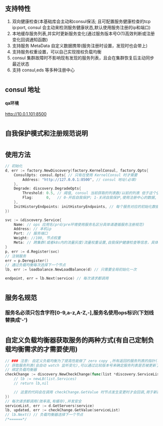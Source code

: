 ## 支持特性
1. 双向健康检查(本基础库会主动和consul保活; 且可配置服务健康检查的tcp ip:port, consul 会主动来检测服务健康状态,默认使用服务注册的ip和端口)
2. 本地缓存服务列表,并实时更新服务变化(通过服务版本号O(1)高效判断或注册变化回调通知函数)
3. 支持服务 MetaData 自定义数据携带(服务注册时设置，发现时也会带上)
4. 支持服务权重设置，可以自己实现按权负载均衡
5. consul 集群故障时不影响现有发现的服务列表，且会在集群恢复后主动同步最近状态
6. 支持 consul,eds 等多种注册中心
#
## consul 地址
#### qa环境
http://10.0.1.101:8500
#
## 自我保护模式和注册规范说明

#
## 使用方法
```go
// 初始化
d, err := factory.NewDiscovery(factory.KernelConsul, factory.Opts{
    ConsulOpts: consul.Opts{ // 只有在使用 KernelConsul 时才需要
        Address: "http://127.0.0.1:8500", // consul 地址(必填)
    },
    Degrade: discovery.DegradeOpts{
        Threshold: 0.5, // 阈值, consul 当前获取的列表数/以前的列表 低于这个值进入自我保护
        Flag:      0,   // 0-开启自我保护; 1-关闭自我保护,使用注册中心的数据, 默认 0
    },
    InitHistoryEndpoints: initHistoryEndpoints, // 每个服务对应的初始化数据(进程重启时从其他地方恢复,map 的 key 是服务名)
})

svc := &discovery.Service{
    Name: // ops 应用名(prd/pre环境使用服务名区分具体请遵循服务注册规范)
    Address: // 本机ip
    Port: // 服务端口
    Weight: //100, 节点权重
    Meta: // 跨集群(或者k8s内的流量灰度)流量权重设置,自我保护健康检查等信息，具体需遵守注册规范
}
p, err := d.Register(svc)
// 注销服务
err = p.Deregister()
// 通过负载均衡每次选择下一个节点
lb, err := loadbalance.NewLoadBalance(d) // 只需要全局初始化一次

endpoint, err = lb.Next(service) // 每次请求都调用
```
#
## 服务名规范
### 服务名必须只包含字符[0-9,a-z,A-Z,-],服务名使用ops标识(下划线替换成'-')

#
## 自定义负载均衡器获取服务的两种方式(有自己定制负载均衡需求的才需要使用)
```go
// ### 注意: 自定义负载均衡为了提高性能做了 zero copy ,所有返回的服务列表的指针(以及map,slice等)数据都不要在外部直接修改！否则会导致内部数据错误
// 获取服务列表(会自动 watch 监听变化),可以通过比较版本号来确定服务列表是否被更新了
// 绑定负载均衡器
checkChange := discovery.NewCheckChange(func(list *discovery.ServiceList) (interface{}, error){
    // lb := newLB(list.Services)
    // return lb,nil

    // 这里的代码会在调用 checkChange.GetValue 时节点发生变更时才会回调,用于新建或更新负载均衡对象
})
// 每次请求都调用(效率高,有缓存),并发安全
serviceList, err := d.GetServers(service)
lb, updated, err := checkChange.GetValue(serviceList)
// lb.Next() // 负载均衡器选择下一个节点
/*======*/
```